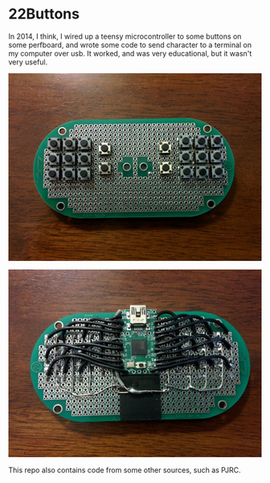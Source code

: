 # 22Buttons
In 2014, I think, I wired up a teensy microcontroller to some buttons on some perfboard, and wrote some code to send character to a terminal on my computer over usb. It worked, and was very educational, but it wasn't very useful.

![front](board_front.jpg?raw=true)

![back](board_back.jpg?raw=true)

This repo also contains code from some other sources, such as PJRC.
